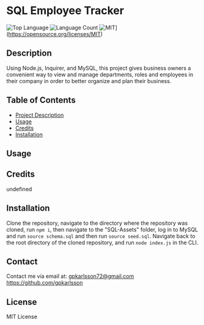  
# SQL Employee Tracker
![Top Language](https://img.shields.io/github/languages/top/gpkarlsson/SQL-Employee-Tracker)
![Language Count](https://img.shields.io/github/languages/count/gpkarlsson/SQL-Employee-Tracker)
![MIT](https://img.shields.io/badge/License-MIT-yellow.svg)](https://opensource.org/licenses/MIT)


## Description
Using Node.js, Inquirer, and MySQL, this project gives business owners a convenient way to view and manage departments, roles and employees in their company in order to better organize and plan their business.

## Table of Contents
- [Project Description](#Description)
- [Usage](#Usage)
- [Credits](#Credits)
- [Installation](#Installation)

## Usage

## Credits
undefined

## Installation
Clone the repository, navigate to the directory where the repository was cloned, run `npm i`, then navigate to the "SQL-Assets" folder, log in to MySQL and run `source schema.sql` and then run `source seed.sql`. Navigate back to the root directory of the cloned repository, and run `node index.js` in the CLI.

## Contact
Contact me via email at: gpkarlsson72@gmail.com
https://github.com/gpkarlsson

## License

MIT License
  
